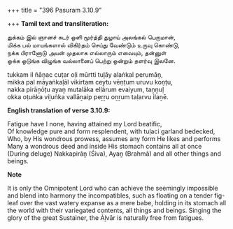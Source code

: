 +++
title = "396 Pasuram 3.10.9"

+++
**Tamil text and transliteration:**

துக்கம் இல் ஞானச் சுடர் ஒளி மூர்த்தி துழாய் அலங்கல் பெருமான்,  
மிக்க பல் மாயங்களால் விகிர்தம் செய்து வேண்டும் உருவு கொண்டு,  
நக்க பிரானோடு அயன் முதலாக எல்லாரும் எவையும், தன்னுள்  
ஒக்க ஒடுங்க விழுங்க வல்லானைப் பெற்று ஒன்றும் தளர்வு இலனே.

tukkam il ñāṉac cuṭar oḷi mūrtti tuḻāy alaṅkal perumāṉ,  
mikka pal māyaṅkaḷāl vikirtam ceytu vēṇṭum uruvu koṇṭu,  
nakka pirāṉōṭu ayaṉ mutalāka ellārum evaiyum, taṉṉuḷ  
okka oṭuṅka viḻuṅka vallāṉaip peṟṟu oṉṟum taḷarvu ilaṉē.

**English translation of verse 3.10.9:**

Fatigue have I none, having attained my Lord beatific,  
Of knowledge pure and form resplendent, with tuḷaci garland bedecked,  
Who, by His wondrous prowess, assumes any form He likes and performs  
Many a wondrous deed and inside His stomach contains all at once  
(During deluge) Nakkapirāṉ (Śiva), Ayaṉ (Brahmā) and all other things and beings.

**Note**

It is only the Omnipotent Lord who can achieve the seemingly impossible and blend into harmony the incompatibles, such as floating on a tender fig-leaf over the vast watery expanse as a mere babe, holding in its stomach all the world with their variegated contents, all things and beings. Singing the glory of the great Sustainer, the Āḻvār is naturally free from fatigues.


